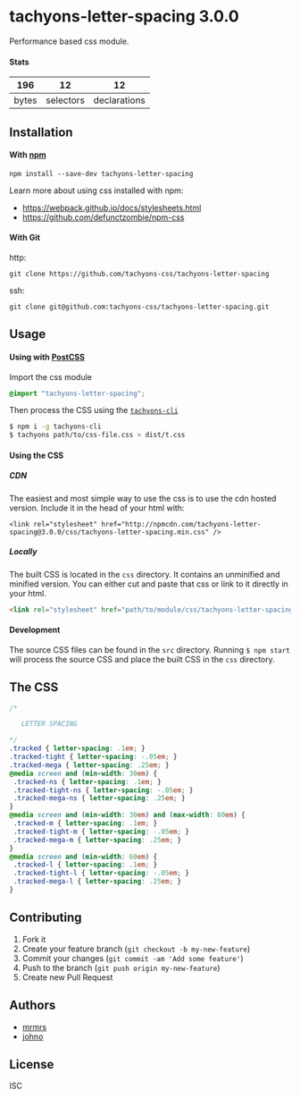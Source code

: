 # tachyons-letter-spacing 3.0.0

Performance based css module.

#### Stats

196 | 12 | 12
---|---|---
bytes | selectors | declarations

## Installation

#### With [npm](https://npmjs.com)

```
npm install --save-dev tachyons-letter-spacing
```

Learn more about using css installed with npm:
* https://webpack.github.io/docs/stylesheets.html
* https://github.com/defunctzombie/npm-css

#### With Git

http:
```
git clone https://github.com/tachyons-css/tachyons-letter-spacing
```

ssh:
```
git clone git@github.com:tachyons-css/tachyons-letter-spacing.git
```

## Usage

#### Using with [PostCSS](https://github.com/postcss/postcss)

Import the css module

```css
@import "tachyons-letter-spacing";
```

Then process the CSS using the [`tachyons-cli`](https://github.com/tachyons-css/tachyons-cli)

```sh
$ npm i -g tachyons-cli
$ tachyons path/to/css-file.css > dist/t.css
```

#### Using the CSS

##### CDN
The easiest and most simple way to use the css is to use the cdn hosted version. Include it in the head of your html with:

```
<link rel="stylesheet" href="http://npmcdn.com/tachyons-letter-spacing@3.0.0/css/tachyons-letter-spacing.min.css" />
```

##### Locally
The built CSS is located in the `css` directory. It contains an unminified and minified version.
You can either cut and paste that css or link to it directly in your html.

```html
<link rel="stylesheet" href="path/to/module/css/tachyons-letter-spacing">
```

#### Development

The source CSS files can be found in the `src` directory.
Running `$ npm start` will process the source CSS and place the built CSS in the `css` directory.

## The CSS

```css
/*

   LETTER SPACING

*/
.tracked { letter-spacing: .1em; }
.tracked-tight { letter-spacing: -.05em; }
.tracked-mega { letter-spacing: .25em; }
@media screen and (min-width: 30em) {
 .tracked-ns { letter-spacing: .1em; }
 .tracked-tight-ns { letter-spacing: -.05em; }
 .tracked-mega-ns { letter-spacing: .25em; }
}
@media screen and (min-width: 30em) and (max-width: 60em) {
 .tracked-m { letter-spacing: .1em; }
 .tracked-tight-m { letter-spacing: -.05em; }
 .tracked-mega-m { letter-spacing: .25em; }
}
@media screen and (min-width: 60em) {
 .tracked-l { letter-spacing: .1em; }
 .tracked-tight-l { letter-spacing: -.05em; }
 .tracked-mega-l { letter-spacing: .25em; }
}
```

## Contributing

1. Fork it
2. Create your feature branch (`git checkout -b my-new-feature`)
3. Commit your changes (`git commit -am 'Add some feature'`)
4. Push to the branch (`git push origin my-new-feature`)
5. Create new Pull Request

## Authors

* [mrmrs](http://mrmrs.io)
* [johno](http://johnotander.com)

## License

ISC

